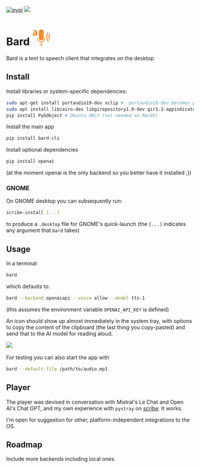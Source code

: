 [![pypi](https://img.shields.io/pypi/v/bard-cli)](https://pypi.org/project/bard-cli)
![](https://img.shields.io/python/required-version-toml?tomlFilePath=https%3A%2F%2Fraw.githubusercontent.com%2Fperrette%2Fbard%2Frefs%2Fheads%2Fmain%2Fpyproject.toml)

# Bard  <img src="https://github.com/perrette/bard/raw/main/bard_data/share/icon.png" width=48px>

Bard is a text to speech client that integrates on the desktop

## Install

Install libraries or system-specific dependencies:

```bash
sudo apt-get install portaudio19-dev xclip #  portaudio19-dev becomes portaudio with Homebrew
sudo apt install libcairo-dev libgirepository1.0-dev gir1.2-appindicator3-0.1  # Ubuntu ONLY (not needed on MacOS)
pip install PyGObject # Ubuntu ONLY (not needed on MacOS)
```

Install the main app

```bash
pip install bard-cli
```

Install optional dependencies
```bash
pip install openai
```
(at the moment openai is the only backend so you better have it installed ;))


### GNOME

On GNOME desktop you can subsequently run:
```bash
scribe-install [...]
```
to produce a `.desktop` file for GNOME's quick-launch
(the `[...]` indicates any argument that `bard` takes)

## Usage

In a terminal:

```bash
bard
```
which defaults to:
```bash
bard --backend openaiapi --voice allow --model tts-1
```
(this assumes the environment variable `OPENAI_API_KEY` is defined)

An icon should show up almost immediately in the system tray, with options to copy the content of the clipboard (the last thing you copy-pasted)
and send that to the AI model for reading aloud.

<img src=https://github.com/user-attachments/assets/a90ccd1c-7431-4554-9d41-0e9c1b4399f2 width=300px>

For testing you can also start the app with

```bash
bard --default-file /path/to/audio.mp3
```


## Player

The player was devised in conversation with Mistral's Le Chat and Open AI's Chat GPT, and my own experience with `pystray` on [scribe](https://github.com/perrette/scribe). It works.

I'm open for suggestion for other, platform-independent integrations to the OS.


## Roadmap

Include more backends including local ones.
